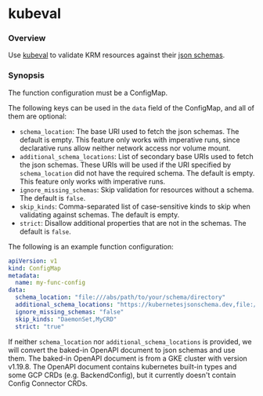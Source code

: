 # kubeval

### Overview

Use [kubeval] to validate KRM resources against their [json schemas].

### Synopsis

The function configuration must be a ConfigMap.

The following keys can be used in the `data` field of the ConfigMap, and all of
them are optional:

- `schema_location`: The base URI used to fetch the json schemas. The default
  is empty. This feature only works with imperative runs, since declarative runs
  allow neither network access nor volume mount.
- `additional_schema_locations`: List of secondary base URIs used to fetch the
  json schemas.  These URIs will be used if the URI specified by
  `schema_location` did not have the required schema.  The default is empty.
  This feature only works with imperative runs.
- `ignore_missing_schemas`: Skip validation for resources without a schema. The
  default is `false`.
- `skip_kinds`: Comma-separated list of case-sensitive kinds to skip when
  validating against schemas. The default is empty.
- `strict`: Disallow additional properties that are not in the schemas. The
  default is `false`.

The following is an example function configuration:

```yaml
apiVersion: v1
kind: ConfigMap
metadata:
  name: my-func-config
data:
  schema_location: "file:///abs/path/to/your/schema/directory"
  additional_schema_locations: "https://kubernetesjsonschema.dev,file:///abs/path/to/your/other/schema/directory"
  ignore_missing_schemas: "false"
  skip_kinds: "DaemonSet,MyCRD"
  strict: "true"
```

If neither `schema_location` nor `additional_schema_locations` is provided, we
will convert the baked-in OpenAPI document to json schemas and use them.
The baked-in OpenAPI document is from a GKE cluster with version v1.19.8. The
OpenAPI document contains kubernetes built-in types and some GCP CRDs (e.g.
BackendConfig), but it currently doesn't contain Config Connector CRDs.

[kubeval]:https://kubeval.com
[json schemas]:https://json-schema.org
